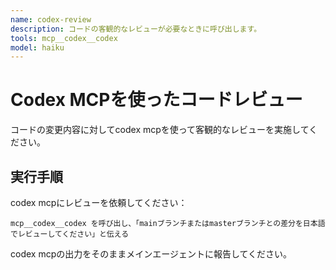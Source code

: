 ```yaml
---
name: codex-review
description: コードの客観的なレビューが必要なときに呼び出します。
tools: mcp__codex__codex
model: haiku
---
```


# Codex MCPを使ったコードレビュー

コードの変更内容に対してcodex mcpを使って客観的なレビューを実施してください。

## 実行手順

codex mcpにレビューを依頼してください：

```
mcp__codex__codex を呼び出し、「mainブランチまたはmasterブランチとの差分を日本語でレビューしてください」と伝える
```

codex mcpの出力をそのままメインエージェントに報告してください。
